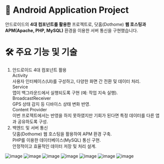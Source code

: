 # 📱 Android Application Project
안드로이드의 **4대 컴포넌트를 활용한** 프로젝트로, 닷홈(Dothome) **웹 호스팅과 APM(Apache, PHP, MySQL)** 환경을 이용한 서버 통신을 구현했습니다.

# 🛠 주요 기능 및 기술
1. 안드로이드 4대 컴포넌트 활용<br>
Activity<br>
사용자 인터페이스(UI)를 구성하고, 다양한 화면 간 전환 및 데이터 처리.<br>
Service<br>
앱이 백그라운드에서 실행되도록 구현 (예: 작업 지속 실행).<br>
BroadcastReceiver<br>
GPS 상태 감지 등 디바이스 상태 변화 반영.<br>
Content Provider<br>
이번 프로젝트에서는 반영을 하지 못하였지만 기회가 된다면 특정 데이터를 다른 앱과 공유하도록 구성.<br>
2. 백엔드 및 서버 통신<br>
닷홈(Dothome) 웹 호스팅을 활용하여 APM 환경 구축.<br>
PHP를 이용한 데이터베이스(MySQL) 통신 구현.<br>
안정적이고 효율적인 데이터 저장 및 처리 설계.<br>

![image](https://github.com/user-attachments/assets/ede6f48d-bf0d-45a6-9704-c9c12c0759cc)
![image](https://github.com/user-attachments/assets/fae40189-49ed-4e8e-8467-baf856988da6)
![image](https://github.com/user-attachments/assets/201525d5-0067-412d-8fdf-576b6b3fe014)
![image](https://github.com/user-attachments/assets/f2ccadc9-2601-4344-8c2a-15ba1950bc1d)
![image](https://github.com/user-attachments/assets/6693ea98-dea7-43d7-97bc-f23c721d3b47)
![image](https://github.com/user-attachments/assets/1c2be17d-71d3-4808-a9bc-c916a228e7c1)
![image](https://github.com/user-attachments/assets/dd951835-ad60-4b13-b355-ffcbdfd0f5a2)
